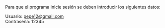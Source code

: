 Para que el programa inicie sesión se deben introducir los siguientes datos:

Usuario: pepe12@gmail.com  
Contraseña: 12345
